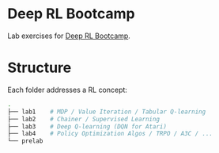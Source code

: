 # Deep RL Bootcamp

Lab exercises for [Deep RL Bootcamp](https://sites.google.com/view/deep-rl-bootcamp/).


# Structure

Each folder addresses a RL concept:
``` bash
.
├── lab1	# MDP / Value Iteration / Tabular Q-learning
├── lab2	# Chainer / Supervised Learning
├── lab3 	# Deep Q-learning (DQN for Atari)
├── lab4 	# Policy Optimization Algos / TRPO / A3C / ...	
└── prelab

```


